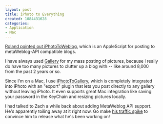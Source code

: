 ```yaml
--- 
layout: post
title: iPhoto to Everything
created: 1084431628
categories: 
- Application
- Mac
---
```

<a href="http://www.rolandtanglao.com/archives/2004/05/12/iphoto2weblog">Roland pointed out iPhotoToWeblog</a>, which is an AppleScript for posting to metaWeblog-API compatible blogs.

I have always used <a href="http://gallery.sourceforge.net" title="The best web-based image gallery - only needs PHP">Gallery</a> for my mass posting of pictures, because I really do have too many pictures to clutter up a blog with -- like around 8,000 from the past 2 years or so.

Since I'm on a Mac, I use <a href="http://www.zwily.com/iphoto/" title="Export from iPhoto directly to Gallery">iPhotoToGallery</a>, which is completely integrated into iPhoto with an "export" plugin that lets you post directly to any gallery without leaving iPhoto. It even supports great Mac integration like saving your password in the KeyChain and resizing pictures locally.
<!--break-->
I had talked to Zach a while back about adding MetaWeblog API support. He's apparently toiling away at it right now. Go make <a href="http://www.zwily.com/iphoto" title="Tell Zach that you'll pay for iPhotoToMetaWeblog">his traffic spike</a> to convince him to release what he's been working on!

